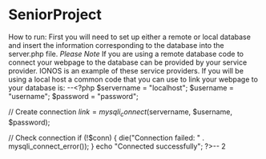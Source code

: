 # SeniorProject
How to run:
First you will need to set up either a remote or local database and insert the information corresponding to the database into the server.php file.
*Please Note* 
If you are using a remote database code to connect your webpage to the database can be provided by your service provider. IONOS is an example of these service providers.
If you will be using a local host a common code that you can use to link your webpage to your database is:
--<?php
  $servername = "localhost";
  $username = "username";
  $password = "password";

  // Create connection
  $link = mysqli_connect($servername, $username, $password);

  // Check connection
  if (!$conn) {
    die("Connection failed: " . mysqli_connect_error());
  }
  echo "Connected successfully";
?>--
2
